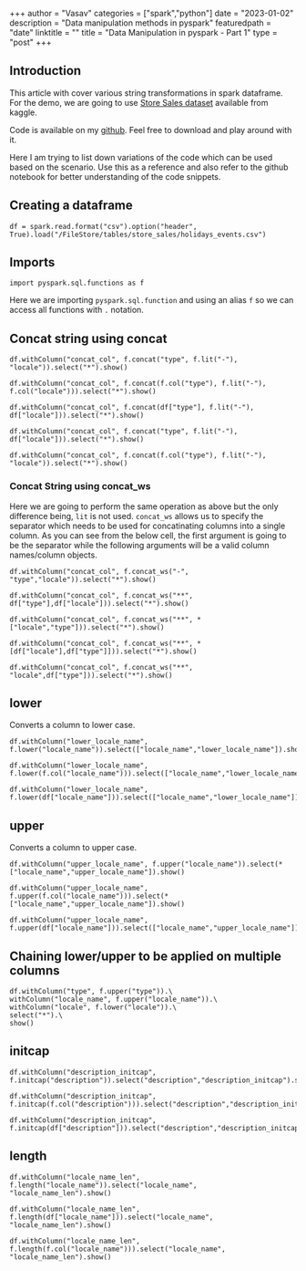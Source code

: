 +++
author = "Vasav"
categories = ["spark","python"]
date = "2023-01-02"
description = "Data manipulation methods in pyspark"
featuredpath = "date"
linktitle = ""
title = "Data Manipulation in pyspark - Part 1"
type = "post"
+++

## Introduction
This article with cover various string transformations in spark dataframe. For the demo, we are going to use [Store Sales dataset](https://www.kaggle.com/competitions/store-sales-time-series-forecasting/data) available from kaggle.

Code is available on my [github](https://github.com/vanandjiwala/pyspark-examples/blob/main/select-example-pyspark.ipynb). Feel free to download and play around with it.

Here I am trying to list down variations of the code which can be used based on the scenario. Use this as a reference and also refer to the github notebook for better understanding of the code snippets.

## Creating a dataframe

```
df = spark.read.format("csv").option("header", True).load("/FileStore/tables/store_sales/holidays_events.csv")
```

## Imports

```
import pyspark.sql.functions as f
```

Here we are importing ```pyspark.sql.function``` and using an alias ```f``` so we can access all functions with ```.``` notation. 

## Concat string using concat

```
df.withColumn("concat_col", f.concat("type", f.lit("-"), "locale")).select("*").show()

df.withColumn("concat_col", f.concat(f.col("type"), f.lit("-"), f.col("locale"))).select("*").show()

df.withColumn("concat_col", f.concat(df["type"], f.lit("-"), df["locale"])).select("*").show()

df.withColumn("concat_col", f.concat("type", f.lit("-"), df["locale"])).select("*").show()

df.withColumn("concat_col", f.concat(f.col("type"), f.lit("-"), "locale")).select("*").show()
```

### Concat String using concat_ws
Here we are going to perform the same operation as above but the only difference being, ```lit``` is not used. ```concat_ws``` allows us to specify the separator which needs to be used for concatinating columns into a single column. As you can see from the below cell, the first argument is going to be the separator while the following arguments will be a valid column names/column objects. 

```
df.withColumn("concat_col", f.concat_ws("-", "type","locale")).select("*").show()

df.withColumn("concat_col", f.concat_ws("**", df["type"],df["locale"])).select("*").show()

df.withColumn("concat_col", f.concat_ws("**", *["locale","type"])).select("*").show()

df.withColumn("concat_col", f.concat_ws("**", *[df["locale"],df["type"]])).select("*").show()

df.withColumn("concat_col", f.concat_ws("**", "locale",df["type"])).select("*").show()
```

## lower

Converts a column to lower case. 

```
df.withColumn("lower_locale_name", f.lower("locale_name")).select(["locale_name","lower_locale_name"]).show()

df.withColumn("lower_locale_name", f.lower(f.col("locale_name"))).select(["locale_name","lower_locale_name"]).show()

df.withColumn("lower_locale_name", f.lower(df["locale_name"])).select(["locale_name","lower_locale_name"]).show()
```

## upper

Converts a column to upper case.

```
df.withColumn("upper_locale_name", f.upper("locale_name")).select(*["locale_name","upper_locale_name"]).show()

df.withColumn("upper_locale_name", f.upper(f.col("locale_name"))).select(*["locale_name","upper_locale_name"]).show()

df.withColumn("upper_locale_name", f.upper(df["locale_name"])).select(["locale_name","upper_locale_name"]).show()
```

## Chaining lower/upper to be applied on multiple columns

```
df.withColumn("type", f.upper("type")).\
withColumn("locale_name", f.upper("locale_name")).\
withColumn("locale", f.lower("locale")).\
select("*").\
show()
```

## initcap

```
df.withColumn("description_initcap", f.initcap("description")).select("description","description_initcap").show()

df.withColumn("description_initcap", f.initcap(f.col("description"))).select("description","description_initcap").show()

df.withColumn("description_initcap", f.initcap(df["description"])).select("description","description_initcap").show()
```

## length

```
df.withColumn("locale_name_len", f.length("locale_name")).select("locale_name", "locale_name_len").show()

df.withColumn("locale_name_len", f.length(df["locale_name"])).select("locale_name", "locale_name_len").show()

df.withColumn("locale_name_len", f.length(f.col("locale_name"))).select("locale_name", "locale_name_len").show()
```